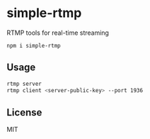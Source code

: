 # simple-rtmp

RTMP tools for real-time streaming

```
npm i simple-rtmp
```

## Usage

```sh
rtmp server
rtmp client <server-public-key> --port 1936
```

## License

MIT
